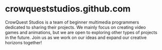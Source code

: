 # crowqueststudios.github.com
CrowQuest Studios is a team of beginner multimedia programmers dedicated to sharing their projects. We mainly focus on creating video games and animations, but we are open to exploring other types of projects in the future. Join us as we work on our ideas and expand our creative horizons together!